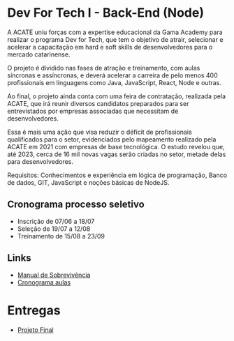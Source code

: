 # Dev For Tech I - Back-End (Node)

A ACATE uniu forças com a expertise educacional da Gama Academy para realizar o programa Dev for Tech, que tem o objetivo de atrair, selecionar e acelerar a capacitação em hard e soft skills de desenvolvedores para o mercado catarinense.

O projeto é dividido nas fases de atração e treinamento, com aulas síncronas e assíncronas, e deverá acelerar a carreira de pelo menos 400 profissionais em linguagens como Java, JavaScript, React, Node e outras.

Ao final, o projeto ainda conta com uma feira de contratação, realizada pela ACATE, que irá reunir diversos candidatos preparados para ser entrevistados por empresas associadas que necessitam de desenvolvedores.

Essa é mais uma ação que visa reduzir o déficit de profissionais qualificados para o setor, evidenciados pelo mapeamento realizado pela ACATE em 2021 com empresas de base tecnológica. O estudo revelou que, até 2023, cerca de 16 mil novas vagas serão criadas no setor, metade delas para desenvolvedores.

Requisitos: Conhecimentos e experiência em lógica de programação, Banco de dados, GIT, JavaScript e noções básicas de NodeJS.

## Cronograma processo seletivo
- Inscrição de 07/06 a 18/07
- Seleção de 19/07 a 12/08
- Treinamento de 15/08 a 23/09

## Links
- <a href="https://docs.google.com/presentation/d/1GUGFS_8QiUNHFBVyJf01Iwzj3L-a5fK70a2K-QCHaxE/edit#slide=id.g10fd3bc9478_0_0"> Manual de Sobrevivência </a>
- <a href="https://datastudio.google.com/reporting/1e6e6d93-814b-4d2b-b751-28b622db3264/page/58hgC"> Cronograma aulas </a>

# Entregas
- <a href=""> Projeto Final </a>
